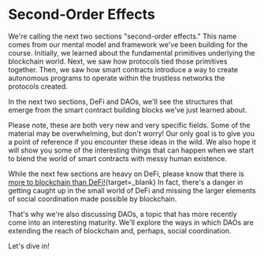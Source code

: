 # Second-Order Effects

We're calling the next two sections "second-order effects." This name comes from our mental model and framework we've been building for the course. Initially, we learned about the fundamental primitives underlying the blockchain world. Next, we saw how protocols tied those primitives together. Then, we saw how smart contracts introduce a way to create autonomous programs to operate within the trustless networks the protocols created.

In the next two sections, DeFi and DAOs, we'll see the structures that emerge from the smart contract building blocks we've just learned about.

Please note, these are both very new and very specific fields. Some of the material may be overwhelming, but don't worry! Our only goal is to give you a point of reference if you encounter these ideas in the wild. We also hope it will show you some of the interesting things that can happen when we start to blend the world of smart contracts with messy human existence.

While the next few sections are heavy on DeFi, please know that there is [more to blockchain than DeFi!](https://www.youtube.com/watch?v=oLsb7clrXMQ){target=_blank} In fact, there's a danger in getting caught up in the small world of DeFi and missing the larger elements of social coordination made possible by blockchain. 

That's why we're also discussing DAOs, a topic that has more recently come into an interesting maturity. We'll explore the ways in which DAOs are extending the reach of blockchain and, perhaps, social coordination.

Let's dive in!